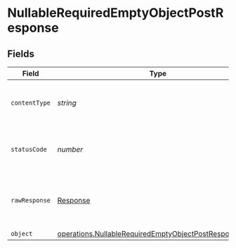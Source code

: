 # NullableRequiredEmptyObjectPostResponse


## Fields

| Field                                                                                                                                   | Type                                                                                                                                    | Required                                                                                                                                | Description                                                                                                                             |
| --------------------------------------------------------------------------------------------------------------------------------------- | --------------------------------------------------------------------------------------------------------------------------------------- | --------------------------------------------------------------------------------------------------------------------------------------- | --------------------------------------------------------------------------------------------------------------------------------------- |
| `contentType`                                                                                                                           | *string*                                                                                                                                | :heavy_check_mark:                                                                                                                      | HTTP response content type for this operation                                                                                           |
| `statusCode`                                                                                                                            | *number*                                                                                                                                | :heavy_check_mark:                                                                                                                      | HTTP response status code for this operation                                                                                            |
| `rawResponse`                                                                                                                           | [Response](https://developer.mozilla.org/en-US/docs/Web/API/Response)                                                                   | :heavy_check_mark:                                                                                                                      | Raw HTTP response; suitable for custom response parsing                                                                                 |
| `object`                                                                                                                                | [operations.NullableRequiredEmptyObjectPostResponseBody](../../../sdk/models/operations/nullablerequiredemptyobjectpostresponsebody.md) | :heavy_minus_sign:                                                                                                                      | OK                                                                                                                                      |